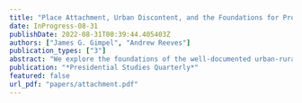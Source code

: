 ```yaml
---
title: "Place Attachment, Urban Discontent, and the Foundations for Progressive Politics"
date: InProgress-08-31
publishDate: 2022-08-31T00:39:44.405403Z
authors: ["James G. Gimpel", "Andrew Reeves"]
publication_types: ["3"]
abstract: "We explore the foundations of the well-documented urban-rural political gulf in the United States and other western democracies, theorizing that it is anchored in the variable extent of residents’ satisfaction and place attachment. Consistent with a long tradition of sociological findings, we first demonstrate that attachment to one’s neighborhood of residence is much higher among rural populations than in big cities. This variation in place attachment is ultimately an important font of political and policy attitudes, accounting for the gaping ideological differences between urban and rural areas. Politically relevant grievances arise most acutely when they are shared, as prevailing conditions in specific social environments. The more dissatisfied one is with the place they live, the more attractive they find the policy goals and political agenda of liberal progressivism. Greater contentment with place, on the other hand, is predictive of politically conservative viewpoints."
publication: "*Presidential Studies Quarterly*"
featured: false
url_pdf: "papers/attachment.pdf"
---
```


